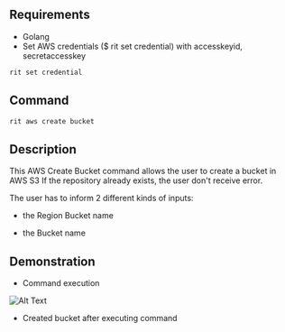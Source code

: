 <!-- markdownlint-disable-file MD013 -->
<!-- markdownlint-disable-file MD033 -->

## Requirements

- Golang
- Set AWS credentials (\$ rit set credential) with accesskeyid, secretaccesskey

```bash
rit set credential
```

## Command

```bash
rit aws create bucket
```

## Description

This AWS Create Bucket command allows the user to create a bucket in AWS S3
If the repository already exists, the user don't receive error.

The user has to inform 2 different kinds of inputs:

- the Region Bucket name

- the Bucket name

## Demonstration

- Command execution

![Alt Text](https://media.giphy.com/media/5OI7ywkzgCkbS14LB5/source.gif)

- Created bucket after executing command
